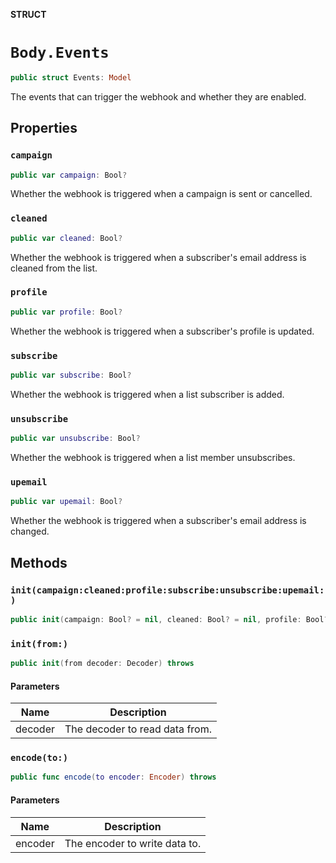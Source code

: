 **STRUCT**

# `Body.Events`

```swift
public struct Events: Model
```

The events that can trigger the webhook and whether they are enabled.

## Properties
### `campaign`

```swift
public var campaign: Bool?
```

Whether the webhook is triggered when a campaign is sent or cancelled.

### `cleaned`

```swift
public var cleaned: Bool?
```

Whether the webhook is triggered when a subscriber's email address is cleaned from the list.

### `profile`

```swift
public var profile: Bool?
```

Whether the webhook is triggered when a subscriber's profile is updated.

### `subscribe`

```swift
public var subscribe: Bool?
```

Whether the webhook is triggered when a list subscriber is added.

### `unsubscribe`

```swift
public var unsubscribe: Bool?
```

Whether the webhook is triggered when a list member unsubscribes.

### `upemail`

```swift
public var upemail: Bool?
```

Whether the webhook is triggered when a subscriber's email address is changed.

## Methods
### `init(campaign:cleaned:profile:subscribe:unsubscribe:upemail:)`

```swift
public init(campaign: Bool? = nil, cleaned: Bool? = nil, profile: Bool? = nil, subscribe: Bool? = nil, unsubscribe: Bool? = nil, upemail: Bool? = nil)
```

### `init(from:)`

```swift
public init(from decoder: Decoder) throws
```

#### Parameters

| Name | Description |
| ---- | ----------- |
| decoder | The decoder to read data from. |

### `encode(to:)`

```swift
public func encode(to encoder: Encoder) throws
```

#### Parameters

| Name | Description |
| ---- | ----------- |
| encoder | The encoder to write data to. |
